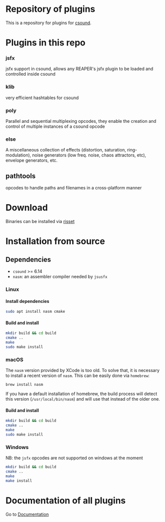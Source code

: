 # Repository of plugins

This is a repository for plugins for [csound](https://csound.com/). 

# Plugins in this repo

### jsfx

jsfx support in csound, allows any REAPER's jsfx plugin to be loaded and controlled inside csound

### klib

very efficient hashtables for csound

### poly

Parallel and sequential multiplexing opcodes, they enable the creation and control of multiple 
instances of a csound opcode

### else

A miscellaneous collection of effects (distortion, saturation, ring-modulation), noise 
generators (low freq. noise, chaos attractors, etc), envelope generators, etc.

## pathtools

opcodes to handle paths and filenames in a cross-platform manner

# Download

Binaries can be installed via [risset](https://github.com/csound-plugins/risset)

# Installation from source

## Dependencies

* `csound` >= 6.14
* `nasm`: an assembler compiler needed by `jsusfx`

### Linux

#### Install dependencies

```bash
sudo apt install nasm cmake
```

#### Build and install

```bash
mkdir build && cd build
cmake ..
make
sudo make install
```

### macOS

The `nasm` version provided by XCode is too old. To solve that, it is necessary to install a recent version
of `nasm`. This can be easily done via `homebrew`:

    brew install nasm

If you have a default installation of homebrew, the build process will detect this version (`/usr/local/bin/nasm`) and 
will use that instead of the older one.

#### Build and install

```bash
mkdir build && cd build
cmake ..
make
sudo make install
```

### Windows

NB: the `jsfx` opcodes are not supported on windows at the moment
    
```bash
mkdir build && cd build
cmake ..
make
make install
```

# Documentation of all plugins

Go to [Documentation](https://csound-plugins.github.io/csound-plugins/)